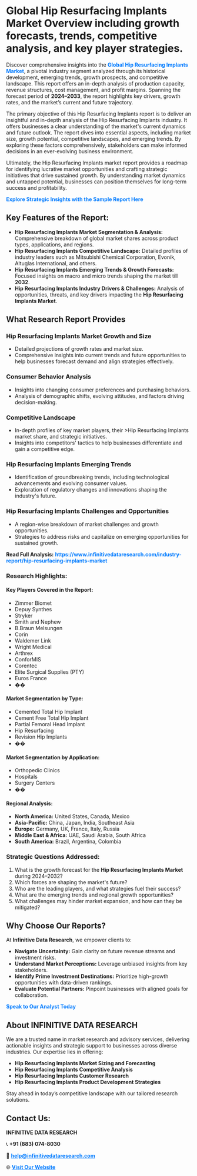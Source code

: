 <h1>Global Hip Resurfacing Implants Market Overview including growth forecasts, trends, competitive analysis, and key player strategies.</h1>
<p>
Discover comprehensive insights into the 
<a href="https://www.infinitivedataresearch.com/industry-report/hip-resurfacing-implants-market" rel="dofollow" style="color: #007BFF; text-decoration: none;"><strong>Global Hip Resurfacing Implants Market</strong></a>, a pivotal industry segment analyzed through its historical development, emerging trends, growth prospects, and competitive landscape. This report offers an in-depth analysis of production capacity, revenue structures, cost management, and profit margins. Spanning the forecast period of <strong>2024–2033</strong>, the report highlights key drivers, growth rates, and the market’s current and future trajectory.
</p>
<p>
The primary objective of this Hip Resurfacing Implants report is to deliver an insightful and in-depth analysis of the Hip Resurfacing Implants industry. It offers businesses a clear understanding of the market's current dynamics and future outlook. The report dives into essential aspects, including market size, growth potential, competitive landscapes, and emerging trends. By exploring these factors comprehensively, stakeholders can make informed decisions in an ever-evolving business environment.
</p>
<p>
Ultimately, the Hip Resurfacing Implants market report provides a roadmap for identifying lucrative market opportunities and crafting strategic initiatives that drive sustained growth. By understanding market dynamics and untapped potential, businesses can position themselves for long-term success and profitability.
</p>
<p>
<a href="https://www.infinitivedataresearch.com/request-sample/reportId=108483" style="color: #007BFF; text-decoration: none;"><strong>Explore Strategic Insights with the Sample Report Here</strong></a>
</p>

<h2>Key Features of the Report:</h2>
<ul>
<li><strong>Hip Resurfacing Implants Market Segmentation & Analysis:</strong> Comprehensive breakdown of global market shares across product types, applications, and regions.</li>
<li><strong>Hip Resurfacing Implants Competitive Landscape:</strong> Detailed profiles of industry leaders such as Mitsubishi Chemical Corporation, Evonik, Altuglas International, and others.</li>
<li><strong>Hip Resurfacing Implants Emerging Trends & Growth Forecasts:</strong> Focused insights on macro and micro trends shaping the market till <strong>2032</strong>.</li>
<li><strong>Hip Resurfacing Implants Industry Drivers & Challenges:</strong> Analysis of opportunities, threats, and key drivers impacting the <strong>Hip Resurfacing Implants Market</strong>.</li>
</ul>

<h2>What Research Report Provides</h2>
<h3>Hip Resurfacing Implants Market Growth and Size</h3>
<ul>
<li>Detailed projections of growth rates and market size.</li>
<li>Comprehensive insights into current trends and future opportunities to help businesses forecast demand and align strategies effectively.</li>
</ul>

<h3>Consumer Behavior Analysis</h3>
<ul>
<li>Insights into changing consumer preferences and purchasing behaviors.</li>
<li>Analysis of demographic shifts, evolving attitudes, and factors driving decision-making.</li>
</ul>

<h3>Competitive Landscape</h3>
<ul>
<li>In-depth profiles of key market players, their >Hip Resurfacing Implants market share, and strategic initiatives.</li>
<li>Insights into competitors' tactics to help businesses differentiate and gain a competitive edge.</li>
</ul>

<h3>Hip Resurfacing Implants Emerging Trends</h3>
<ul>
<li>Identification of groundbreaking trends, including technological advancements and evolving consumer values.</li>
<li>Exploration of regulatory changes and innovations shaping the industry's future.</li>
</ul>

<h3>Hip Resurfacing Implants Challenges and Opportunities</h3>
<ul>
<li>A region-wise breakdown of market challenges and growth opportunities.</li>
<li>Strategies to address risks and capitalize on emerging opportunities for sustained growth.</li>
</ul>
<p><strong>Read Full Analysis:</strong> <a href="https://www.infinitivedataresearch.com/industry-report/hip-resurfacing-implants-market" rel="dofollow" style="color: #007BFF; text-decoration: none;"><strong>https://www.infinitivedataresearch.com/industry-report/hip-resurfacing-implants-market</strong></a></p>
<h3>Research Highlights:</h3>
<h4>Key Players Covered in the Report:</h4>
<ul><li>Zimmer Biomet</li><li>Depuy Synthes</li><li>Stryker</li><li>Smith and Nephew</li><li>B.Braun Melsungen</li><li>Corin</li><li>Waldemer Link</li><li>Wright Medical</li><li>Arthrex</li><li>ConforMIS</li><li>Corentec</li><li>Elite Surgical Supplies (PTY)</li><li>Euros France</li><li>��</li></ul>
<h4>Market Segmentation by Type:</h4>
<ul><li>Cemented Total Hip Implant</li><li>Cement Free Total Hip Implant</li><li>Partial Femoral Head Implant</li><li>Hip Resurfacing</li><li>Revision Hip Implants</li><li>��</li></ul>
<h4>Market Segmentation by Application:</h4>
<ul><li>Orthopedic Clinics</li><li>Hospitals</li><li>Surgery Centers</li><li>��</li></ul>

<h4>Regional Analysis:</h4>
<ul>
<li><strong>North America:</strong> United States, Canada, Mexico</li>
<li><strong>Asia-Pacific:</strong> China, Japan, India, Southeast Asia</li>
<li><strong>Europe:</strong> Germany, UK, France, Italy, Russia</li>
<li><strong>Middle East & Africa:</strong> UAE, Saudi Arabia, South Africa</li>
<li><strong>South America:</strong> Brazil, Argentina, Colombia</li>
</ul>

<h3>Strategic Questions Addressed:</h3>
<ol>
<li>What is the growth forecast for the <strong>Hip Resurfacing Implants Market</strong> during 2024–2032?</li>
<li>Which forces are shaping the market's future?</li>
<li>Who are the leading players, and what strategies fuel their success?</li>
<li>What are the emerging trends and regional growth opportunities?</li>
<li>What challenges may hinder market expansion, and how can they be mitigated?</li>
</ol>

<h2>Why Choose Our Reports?</h2>
<p>At <strong>Infinitive Data Research</strong>, we empower clients to:</p>
<ul>
<li><strong>Navigate Uncertainty:</strong> Gain clarity on future revenue streams and investment risks.</li>
<li><strong>Understand Market Perceptions:</strong> Leverage unbiased insights from key stakeholders.</li>
<li><strong>Identify Prime Investment Destinations:</strong> Prioritize high-growth opportunities with data-driven rankings.</li>
<li><strong>Evaluate Potential Partners:</strong> Pinpoint businesses with aligned goals for collaboration.</li>
</ul>
<p><a href="https://www.infinitivedataresearch.com/industry-report/hip-resurfacing-implants-market" rel="dofollow" style="color: #007BFF; text-decoration: none;"><strong>Speak to Our Analyst Today</strong></a></p>

<h2>About INFINITIVE DATA RESEARCH</h2>
<p>We are a trusted name in market research and advisory services, delivering actionable insights and strategic support to businesses across diverse industries. Our expertise lies in offering:</p>
<ul>
<li><strong>Hip Resurfacing Implants Market Sizing and Forecasting</strong></li>
<li><strong>Hip Resurfacing Implants Competitive Analysis</strong></li>
<li><strong>Hip Resurfacing Implants Customer Research</strong></li>
<li><strong>Hip Resurfacing Implants Product Development Strategies</strong></li>
</ul>
<p>Stay ahead in today’s competitive landscape with our tailored research solutions.</p>

<h2>Contact Us:</h2>
<p><strong>INFINITIVE DATA RESEARCH</strong></p>
<p>📞 <strong>+91 (883) 074-8030</strong></p>
<p>📧 <strong><a href="mailto:help@infinitivedataresearch.com" style="color: #007BFF;">help@infinitivedataresearch.com</a></strong></p>
<p>🌐 <strong><a href="https://www.infinitivedataresearch.com" rel="dofollow" style="color: #007BFF;">Visit Our Website</a></strong></p>